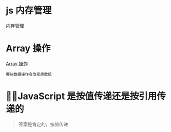 # js 内存管理
[内存管理](https://developer.mozilla.org/zh-CN/docs/Web/JavaScript/Memory_Management)

# Array 操作
[Array 操作](./array.md)
```
哪些数据操作会改变原数组
```

# JavaScript 是按值传递还是按引用传递的
> 答案是肯定的，按值传递